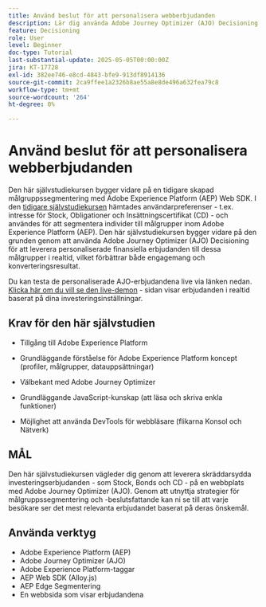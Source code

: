```yaml
---
title: Använd beslut för att personalisera webberbjudanden
description: Lär dig använda Adobe Journey Optimizer (AJO) Decisioning för att leverera personaliserade erbjudanden på en webbsida genom att utnyttja målgruppssegmentering som är inbyggd i Adobe Experience Platform (AEP).
feature: Decisioning
role: User
level: Beginner
doc-type: Tutorial
last-substantial-update: 2025-05-05T00:00:00Z
jira: KT-17728
exl-id: 382ee746-e8cd-4843-bfe9-913df8914136
source-git-commit: 2ca9ffee1a2326b8ae55a8e8de496a632fea79c8
workflow-type: tm+mt
source-wordcount: '264'
ht-degree: 0%

---
```


# Använd beslut för att personalisera webberbjudanden

Den här självstudiekursen bygger vidare på en tidigare skapad målgruppssegmentering med Adobe Experience Platform (AEP) Web SDK. I den [tidigare självstudiekursen](https://experienceleague.adobe.com/en/docs/journey-optimizer-learn/create-audiences-using-web-sdk/introduction) hämtades användarpreferenser - t.ex. intresse för Stock, Obligationer och Insättningscertifikat (CD) - och användes för att segmentera individer till målgrupper inom Adobe Experience Platform (AEP). Den här självstudiekursen bygger vidare på den grunden genom att använda Adobe Journey Optimizer (AJO) Decisioning för att leverera personaliserade finansiella erbjudanden till dessa målgrupper i realtid, vilket förbättrar både engagemang och konverteringsresultat.

Du kan testa de personaliserade AJO-erbjudandena live via länken nedan.
[Klicka här om du vill se den live-demon](https://gbedekar489.github.io/finwise/welcome.html) - sidan visar erbjudanden i realtid baserat på dina investeringsinställningar.

## Krav för den här självstudien

* Tillgång till Adobe Experience Platform

* Grundläggande förståelse för Adobe Experience Platform koncept (profiler, målgrupper, datauppsättningar)

* Välbekant med Adobe Journey Optimizer

* Grundläggande JavaScript-kunskap (att läsa och skriva enkla funktioner)

* Möjlighet att använda DevTools för webbläsare (flikarna Konsol och Nätverk)


## MÅL

Den här självstudiekursen vägleder dig genom att leverera skräddarsydda investeringserbjudanden - som Stock, Bonds och CD - på en webbplats med Adobe Journey Optimizer (AJO). Genom att utnyttja strategier för målgruppssegmentering och -beslutsfattande kan ni se till att varje besökare ser det mest relevanta erbjudandet baserat på deras önskemål.

## Använda verktyg

* Adobe Experience Platform (AEP)
* Adobe Journey Optimizer (AJO)
* Adobe Experience Platform-taggar
* AEP Web SDK (Alloy.js)
* AEP Edge Segmentering
* En webbsida som visar erbjudandena
